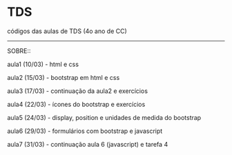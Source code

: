 # TDS
códigos das aulas de TDS (4o ano de CC)

________________________________________________________________________________

SOBRE::

aula1 (10/03) - html e css

aula2 (15/03) - bootstrap em html e css

aula3 (17/03) - continuação da aula2 e exercícios

aula4 (22/03) - ícones do bootstrap e exercícios

aula5 (24/03) - display, position e unidades de medida do bootstrap

aula6 (29/03) - formulários com bootstrap e javascript

aula7 (31/03) - continuação aula 6 (javascript) e tarefa 4

